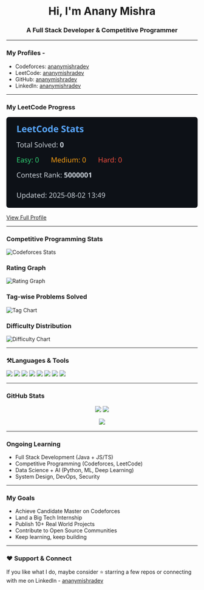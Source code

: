 <h1 align="center">Hi, I'm Anany Mishra</h1>
<h3 align="center">A Full Stack Developer & Competitive Programmer</h3>

---

### My Profiles - 
- Codeforces: [ananymishradev](https://codeforces.com/profile/ananymishradev)
- LeetCode: [ananymishradev](https://leetcode.com/ananymishradev)
- GitHub: [ananymishradev](https://github.com/ananymishradev)
- LinkedIn: [ananymishradev](https://linkedin.com/in/ananymishradev)

---
### My LeetCode Progress

![LeetCode Stats](https://raw.githubusercontent.com/ananymishradev/ananymishradev/main/stats.svg)

[View Full Profile](https://leetcode.com/ananymishradev/)

---
### Competitive Programming Stats

![Codeforces Stats](https://raw.githubusercontent.com/ananymishradev/ananymishradev/main/output/codeforces_stats.svg)

### Rating Graph

![Rating Graph](https://raw.githubusercontent.com/ananymishradev/ananymishradev/main/output/rating_over_time.png)

### Tag-wise Problems Solved

![Tag Chart](https://raw.githubusercontent.com/ananymishradev/ananymishradev/main/output/tag_distribution.png)

### Difficulty Distribution

![Difficulty Chart](https://raw.githubusercontent.com/ananymishradev/ananymishradev/main/output/difficulty_distribution.png)

---

### ⚒Languages & Tools

<p align="left">
  <img src="https://img.shields.io/badge/Java-ED8B00?style=for-the-badge&logo=java&logoColor=white"/>
  <img src="https://img.shields.io/badge/Python-3670A0?style=for-the-badge&logo=python&logoColor=ffdd54"/>
  <img src="https://img.shields.io/badge/JavaScript-F7DF1E?style=for-the-badge&logo=javascript&logoColor=black"/>
  <img src="https://img.shields.io/badge/TypeScript-007ACC?style=for-the-badge&logo=typescript&logoColor=white"/>
  <img src="https://img.shields.io/badge/React-20232A?style=for-the-badge&logo=react&logoColor=61DAFB"/>
  <img src="https://img.shields.io/badge/Angular-DD0031?style=for-the-badge&logo=angular&logoColor=white"/>
  <img src="https://img.shields.io/badge/SpringBoot-6DB33F?style=for-the-badge&logo=springboot&logoColor=white"/>
  <img src="https://img.shields.io/badge/PostgreSQL-316192?style=for-the-badge&logo=postgresql&logoColor=white"/>
</p>

---

### GitHub Stats

<p align="center">
  <img src="https://github-readme-stats.vercel.app/api?username=ananymishradev&show_icons=true&theme=radical" width="48%"/>
  <img src="https://github-readme-streak-stats.herokuapp.com/?user=ananymishradev&theme=radical" width="48%"/>
</p>

<p align="center">
  <img src="https://github-readme-stats.vercel.app/api/top-langs/?username=ananymishradev&layout=compact&theme=radical" width="48%"/>
</p>

---

### Ongoing Learning

- Full Stack Development (Java + JS/TS)
- Competitive Programming (Codeforces, LeetCode)
- Data Science + AI (Python, ML, Deep Learning)
- System Design, DevOps, Security

---

### My Goals

- Achieve Candidate Master on Codeforces
- Land a Big Tech Internship
- Publish 10+ Real World Projects
- Contribute to Open Source Communities
- Keep learning, keep building 

---

### ❤️ Support & Connect

If you like what I do, maybe consider ⭐ starring a few repos or connecting with me on LinkedIn - [ananymishradev](https://linkedin.com/in/ananymishradev)
